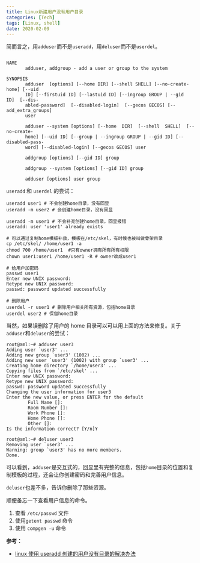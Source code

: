 ```yaml
---
title: Linux新建用户没有用户目录
categories: [Tech]
tags: [Linux, shell]
date: 2020-02-09
---
```


简而言之，用`adduser`而不是`useradd`，用`deluser`而不是`userdel`。

<!-- more -->

```

NAME
       adduser, addgroup - add a user or group to the system

SYNOPSIS
       adduser  [options] [--home DIR] [--shell SHELL] [--no-create-home] [--uid
       ID] [--firstuid ID] [--lastuid ID] [--ingroup GROUP | --gid  ID]  [--dis‐
       abled-password]  [--disabled-login]  [--gecos GECOS] [--add_extra_groups]
       user

       adduser --system [options] [--home  DIR]  [--shell  SHELL]  [--no-create-
       home] [--uid ID] [--group | --ingroup GROUP | --gid ID] [--disabled-pass‐
       word] [--disabled-login] [--gecos GECOS] user

       addgroup [options] [--gid ID] group

       addgroup --system [options] [--gid ID] group

       adduser [options] user group
```

`useradd` 和 `userdel` 的尝试：

```shell
useradd user1 # 不会创建home目录，没有回显
useradd -m user2 # 会创建home目录，没有回显

useradd -m user1 # 不会补充创建home目录，回显报错
useradd: user 'user1' already exists

# 可以通过复制home模板补救，模板在/etc/skel，有时候也被叫做骨架目录
cp /etc/skel/ /home/user1 -a
chmod 700 /home/user1  #只有owner拥有所有所有权限
chown user1:user1 /home/user1 -R # owner改成user1

# 给用户加密码
passwd user1
Enter new UNIX password:
Retype new UNIX password:
passwd: password updated successfully

# 删除用户
userdel -r user1 # 删除用户相关所有资源，包括home目录
userdel user2 # 保留home目录

```

当然，如果误删除了用户的 home 目录可以可以用上面的方法来修复。关于`adduser`和`deluser`的尝试：

```shell
root@aml:~# adduser user3
Adding user `user3' ...
Adding new group `user3' (1002) ...
Adding new user `user3' (1002) with group `user3' ...
Creating home directory `/home/user3' ...
Copying files from `/etc/skel' ...
Enter new UNIX password:
Retype new UNIX password:
passwd: password updated successfully
Changing the user information for user3
Enter the new value, or press ENTER for the default
        Full Name []:
        Room Number []:
        Work Phone []:
        Home Phone []:
        Other []:
Is the information correct? [Y/n]Y

root@aml:~# deluser user3
Removing user `user3' ...
Warning: group `user3' has no more members.
Done.
```

可以看到，`adduser`是交互式的，回显里有完整的信息，包括`home`目录的位置和复制模板的过程，还会让你创建密码和完善用户信息。

`deluser`也差不多，告诉你删除了那些资源。

顺便备忘一下查看用户信息的命令。

1. 查看 `/etc/passwd` 文件
2. 使用`getent passwd` 命令
3. 使用 `compgen -u` 命令

**参考：**

- [linux 使用 useradd 创建的用户没有目录的解决办法](https://www.cnblogs.com/sogeisetsu/p/11401562.html)
